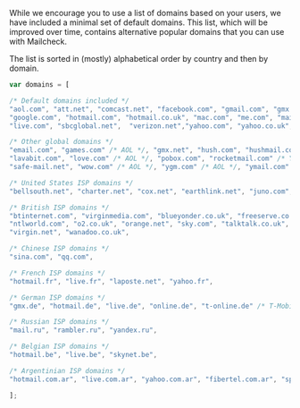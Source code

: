 While we encourage you to use a list of domains based on your users, we have included a minimal set of default domains. This list, which will be improved over time, contains alternative popular domains that you can use with Mailcheck.

The list is sorted in (mostly) alphabetical order by country and then by domain.

```javascript
var domains = [

/* Default domains included */
"aol.com", "att.net", "comcast.net", "facebook.com", "gmail.com", "gmx.com", "googlemail.com",
"google.com", "hotmail.com", "hotmail.co.uk", "mac.com", "me.com", "mail.com", "msn.com",
"live.com", "sbcglobal.net",  "verizon.net","yahoo.com", "yahoo.co.uk", "rocketmail.com"

/* Other global domains */
"email.com", "games.com" /* AOL */, "gmx.net", "hush.com", "hushmail.com", "inbox.com",
"lavabit.com", "love.com" /* AOL */, "pobox.com", "rocketmail.com" /* Yahoo */,
"safe-mail.net", "wow.com" /* AOL */, "ygm.com" /* AOL */, "ymail.com" /* Yahoo */, "zoho.com",

/* United States ISP domains */
"bellsouth.net", "charter.net", "cox.net", "earthlink.net", "juno.com",

/* British ISP domains */
"btinternet.com", "virginmedia.com", "blueyonder.co.uk", "freeserve.co.uk", "live.co.uk",
"ntlworld.com", "o2.co.uk", "orange.net", "sky.com", "talktalk.co.uk", "tiscali.co.uk",
"virgin.net", "wanadoo.co.uk", 

/* Chinese ISP domains */
"sina.com", "qq.com",

/* French ISP domains */
"hotmail.fr", "live.fr", "laposte.net", "yahoo.fr",

/* German ISP domains */
"gmx.de", "hotmail.de", "live.de", "online.de", "t-online.de" /* T-Mobile */, "web.de", "yahoo.de",

/* Russian ISP domains */
"mail.ru", "rambler.ru", "yandex.ru",

/* Belgian ISP domains */
"hotmail.be", "live.be", "skynet.be",

/* Argentinian ISP domains */
"hotmail.com.ar", "live.com.ar", "yahoo.com.ar", "fibertel.com.ar", "speedy.com.ar", "arnet.com.ar"

];
```